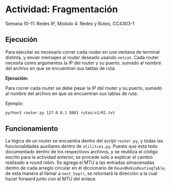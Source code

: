 # Actividad: Fragmentación

Semana 10-11: Redes IP, Módulo 4: Redes y Ruteo, CC4303-1

## Ejecución

Para ejecutar es necesario correr cada router en una ventana de terminal distinta, y enviar mensajes al router deseado usando `netcat`.
Cada router necesita como argumentos la IP del router y su puerto, sumado al nombre del archivo en que se encuentran sus tablas de ruta.

**Ejecución:**

Para correr cada router se debe pasar la IP del router y su puerto, sumado al nombre del archivo en que se encuentran sus tablas de ruta.

Ejemplo:

```bash
python3 router.py 127.0.0.1 8881 rutas/v1/R1.txt
```

## Funcionamiento

La lógica de un router se encuentra dentro del script `router.py`, y todas las funcionalidades auxiliares dentro de `utilities.py`. Puesto que está todo documentado dentro de los respectivos archivos, y se reutiliza el código escrito para la actividad anterior, se procede solo a explicar el cambio realizado a round robin. Se agrega el MTU a las entradas almacenadas dentro de cada arreglo circular en el diccionario de `RoundRobinRoutingTable`, de esta manera al llamar a `next_hop()`, se retornará la dirección a la cual hacer forward junto con el MTU del enlace.

